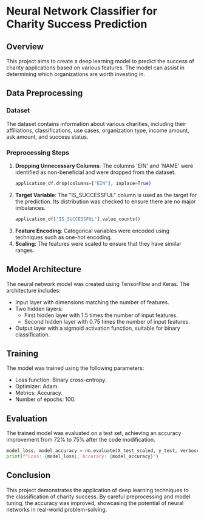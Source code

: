 

# Neural Network Classifier for Charity Success Prediction

## Overview

This project aims to create a deep learning model to predict the success of charity applications based on various features. The model can assist in determining which organizations are worth investing in.

## Data Preprocessing

### Dataset
The dataset contains information about various charities, including their affiliations, classifications, use cases, organization type, income amount, ask amount, and success status.

### Preprocessing Steps
1. **Dropping Unnecessary Columns**: The columns 'EIN' and 'NAME' were identified as non-beneficial and were dropped from the dataset.
   ```python
   application_df.drop(columns=["EIN"], inplace=True)
   ```
2. **Target Variable**: The "IS_SUCCESSFUL" column is used as the target for the prediction. Its distribution was checked to ensure there are no major imbalances.
   ```python
   application_df["IS_SUCCESSFUL"].value_counts()
   ```
3. **Feature Encoding**: Categorical variables were encoded using techniques such as one-hot encoding.
4. **Scaling**: The features were scaled to ensure that they have similar ranges.

## Model Architecture

The neural network model was created using TensorFlow and Keras. The architecture includes:
- Input layer with dimensions matching the number of features.
- Two hidden layers:
  - First hidden layer with 1.5 times the number of input features.
  - Second hidden layer with 0.75 times the number of input features.
- Output layer with a sigmoid activation function, suitable for binary classification.

## Training

The model was trained using the following parameters:
- Loss function: Binary cross-entropy.
- Optimizer: Adam.
- Metrics: Accuracy.
- Number of epochs: 100.

## Evaluation

The trained model was evaluated on a test set, achieving an accuracy improvement from 72% to 75% after the code modification.

```python
model_loss, model_accuracy = nn.evaluate(X_test_scaled, y_test, verbose=2)
print(f"Loss: {model_loss}, Accuracy: {model_accuracy}")
```

## Conclusion

This project demonstrates the application of deep learning techniques to the classification of charity success. By careful preprocessing and model tuning, the accuracy was improved, showcasing the potential of neural networks in real-world problem-solving.
